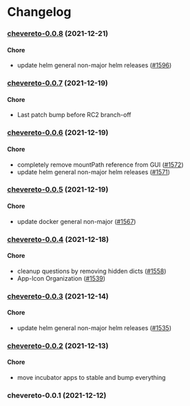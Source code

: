 # Changelog<br>


<a name="chevereto-0.0.8"></a>
### [chevereto-0.0.8](https://github.com/truecharts/apps/compare/chevereto-0.0.7...chevereto-0.0.8) (2021-12-21)

#### Chore

* update helm general non-major helm releases ([#1596](https://github.com/truecharts/apps/issues/1596))



<a name="chevereto-0.0.7"></a>
### [chevereto-0.0.7](https://github.com/truecharts/apps/compare/chevereto-0.0.6...chevereto-0.0.7) (2021-12-19)

#### Chore

* Last patch bump before RC2 branch-off



<a name="chevereto-0.0.6"></a>
### [chevereto-0.0.6](https://github.com/truecharts/apps/compare/chevereto-0.0.5...chevereto-0.0.6) (2021-12-19)

#### Chore

* completely remove mountPath reference from GUI ([#1572](https://github.com/truecharts/apps/issues/1572))
* update helm general non-major helm releases ([#1571](https://github.com/truecharts/apps/issues/1571))



<a name="chevereto-0.0.5"></a>
### [chevereto-0.0.5](https://github.com/truecharts/apps/compare/chevereto-0.0.4...chevereto-0.0.5) (2021-12-19)

#### Chore

* update docker general non-major ([#1567](https://github.com/truecharts/apps/issues/1567))



<a name="chevereto-0.0.4"></a>
### [chevereto-0.0.4](https://github.com/truecharts/apps/compare/chevereto-0.0.3...chevereto-0.0.4) (2021-12-18)

#### Chore

* cleanup questions by removing hidden dicts ([#1558](https://github.com/truecharts/apps/issues/1558))
* App-Icon Organization ([#1539](https://github.com/truecharts/apps/issues/1539))



<a name="chevereto-0.0.3"></a>
### [chevereto-0.0.3](https://github.com/truecharts/apps/compare/chevereto-0.0.2...chevereto-0.0.3) (2021-12-14)

#### Chore

* update helm general non-major helm releases ([#1535](https://github.com/truecharts/apps/issues/1535))



<a name="chevereto-0.0.2"></a>
### [chevereto-0.0.2](https://github.com/truecharts/apps/compare/chevereto-0.0.1...chevereto-0.0.2) (2021-12-13)

#### Chore

* move incubator apps to stable and bump everything



<a name="chevereto-0.0.1"></a>
### chevereto-0.0.1 (2021-12-12)
